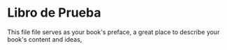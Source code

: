 # Libro de Prueba

This file file serves as your book's preface, a great place to describe your book's content and ideas,
